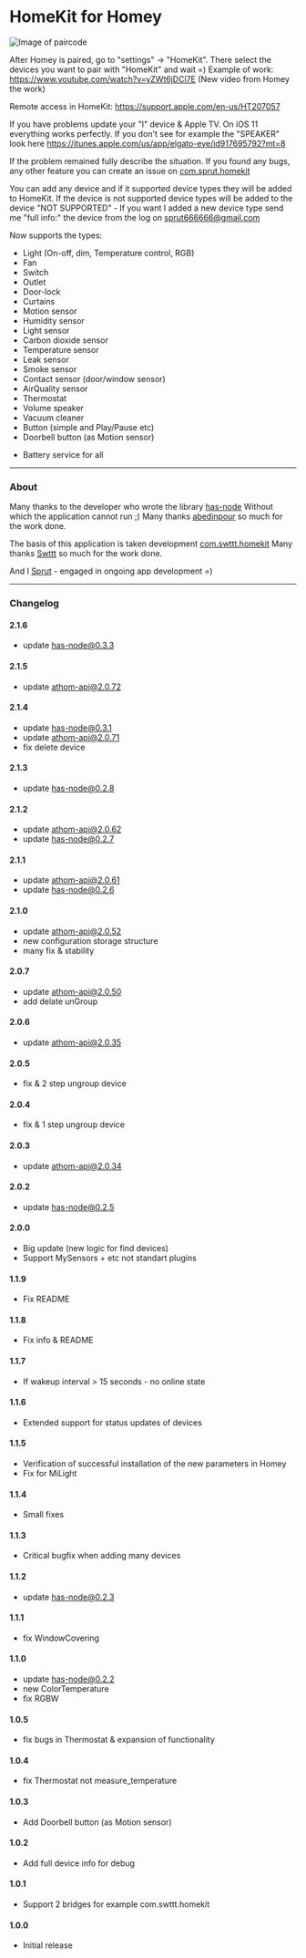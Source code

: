 # HomeKit for Homey

![Image of paircode](https://github.com/sprut666666/com.sprut.homekit/raw/master/settings/code.png)

After Homey is paired, go to "settings" -> "HomeKit". There select the devices you want to pair with "HomeKit" and wait =)
Example of work: https://www.youtube.com/watch?v=yZWt6jDCl7E (New video from Homey the work)

Remote access in HomeKit: https://support.apple.com/en-us/HT207057

If you have problems update your "I" device & Apple TV. On iOS 11 everything works perfectly. If you don't see for example the "SPEAKER" look here https://itunes.apple.com/us/app/elgato-eve/id917695792?mt=8

If the problem remained fully describe the situation. If you found any bugs, any other feature you can create an issue on [com.sprut.homekit](https://github.com/sprut666666/com.sprut.homekit)

You can add any device and if it supported device types they will be added to HomeKit. If the device is not supported device types will be added to the device "NOT SUPPORTED" - If you want I added a new device type send me "full info:" the device from the log on sprut666666@gmail.com

Now supports the types:
- Light (On-off, dim, Temperature control, RGB)
- Fan
- Switch
- Outlet
- Door-lock
- Curtains
- Motion sensor
- Humidity sensor
- Light sensor
- Carbon dioxide sensor
- Temperature sensor
- Leak sensor
- Smoke sensor
- Contact sensor (door/window sensor)
- AirQuality sensor
- Thermostat
- Volume speaker
- Vacuum cleaner
- Button (simple and Play/Pause etc)
- Doorbell button (as Motion sensor)

+ Battery service for all

---

### About
Many thanks to the developer who wrote the library [has-node](https://github.com/abedinpour/HAS) Without which the application cannot run ;)
Many thanks [abedinpour](https://github.com/abedinpour) so much for the work done.

The basis of this application is taken development [com.swttt.homekit](https://github.com/swttt/com.swttt.homekit)
Many thanks [Swttt](https://github.com/swttt) so much for the work done.

And I [Sprut](https://github.com/sprut666666) - engaged in ongoing app development =)

---

### Changelog

#### 2.1.6
- update has-node@0.3.3

#### 2.1.5
- update athom-api@2.0.72

#### 2.1.4
- update has-node@0.3.1
- update athom-api@2.0.71
- fix delete device

#### 2.1.3
- update has-node@0.2.8

#### 2.1.2
- update athom-api@2.0.62
- update has-node@0.2.7

#### 2.1.1
- update athom-api@2.0.61
- update has-node@0.2.6

#### 2.1.0
- update athom-api@2.0.52
- new configuration storage structure
- many fix & stability

#### 2.0.7
- update athom-api@2.0.50
- add delate unGroup

#### 2.0.6
- update athom-api@2.0.35

#### 2.0.5
- fix & 2 step ungroup device

#### 2.0.4
- fix & 1 step ungroup device

#### 2.0.3
- update athom-api@2.0.34

#### 2.0.2
- update has-node@0.2.5

#### 2.0.0
- Big update (new logic for find devices)
- Support MySensors + etc not standart plugins

#### 1.1.9
- Fix README

#### 1.1.8
- Fix info & README

#### 1.1.7
- If wakeup interval > 15 seconds - no online state

#### 1.1.6
- Extended support for status updates of devices

#### 1.1.5
- Verification of successful installation of the new parameters in Homey
- Fix for MiLight

#### 1.1.4
- Small fixes

#### 1.1.3
- Critical bugfix when adding many devices

#### 1.1.2
- update has-node@0.2.3

#### 1.1.1
- fix WindowCovering

#### 1.1.0
- update has-node@0.2.2
- new ColorTemperature
- fix RGBW

#### 1.0.5
- fix bugs in Thermostat & expansion of functionality

#### 1.0.4
- fix Thermostat not measure_temperature

#### 1.0.3
- Add Doorbell button (as Motion sensor)

#### 1.0.2
- Add full device info for debug

#### 1.0.1
- Support 2 bridges for example com.swttt.homekit

#### 1.0.0
- Initial release
